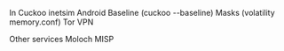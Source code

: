 In Cuckoo
inetsim
Android
Baseline (cuckoo --baseline)
Masks (volatility memory.conf)
Tor
VPN

Other services
Moloch
MISP
